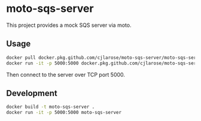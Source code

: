 # moto-sqs-server

This project provides a mock SQS server via moto.

## Usage

```sh
docker pull docker.pkg.github.com/cjlarose/moto-sqs-server/moto-sqs-server:1.0.0
docker run -it -p 5000:5000 docker.pkg.github.com/cjlarose/moto-sqs-server/moto-sqs-server:1.0.0
```

Then connect to the server over TCP port 5000.

## Development

```sh
docker build -t moto-sqs-server .
docker run -it -p 5000:5000 moto-sqs-server
```
